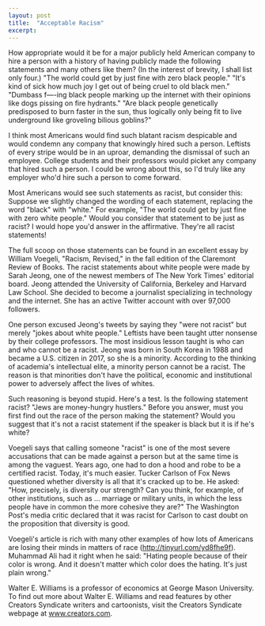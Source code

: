 ```yaml
---
layout: post
title:  "Acceptable Racism"
excerpt:
---
```




How appropriate would it be for a major publicly held American company to hire a person with a history of having publicly made the following statements and many others like them? (In the interest of brevity, I shall list only four.) "The world could get by just fine with zero black people." "It's kind of sick how much joy I get out of being cruel to old black men." "Dumbass f—-ing black people marking up the internet with their opinions like dogs pissing on fire hydrants." "Are black people genetically predisposed to burn faster in the sun, thus logically only being fit to live underground like groveling bilious goblins?"

I think most Americans would find such blatant racism despicable and would condemn any company that knowingly hired such a person. Leftists of every stripe would be in an uproar, demanding the dismissal of such an employee. College students and their professors would picket any company that hired such a person. I could be wrong about this, so I'd truly like any employer who'd hire such a person to come forward.

Most Americans would see such statements as racist, but consider this: Suppose we slightly changed the wording of each statement, replacing the word "black" with "white." For example, "The world could get by just fine with zero white people." Would you consider that statement to be just as racist? I would hope you'd answer in the affirmative. They're all racist statements!

The full scoop on those statements can be found in an excellent essay by William Voegeli, "Racism, Revised," in the fall edition of the Claremont Review of Books. The racist statements about white people were made by Sarah Jeong, one of the newest members of The New York Times' editorial board. Jeong attended the University of California, Berkeley and Harvard Law School. She decided to become a journalist specializing in technology and the internet. She has an active Twitter account with over 97,000 followers.

One person excused Jeong's tweets by saying they "were not racist" but merely "jokes about white people." Leftists have been taught utter nonsense by their college professors. The most insidious lesson taught is who can and who cannot be a racist. Jeong was born in South Korea in 1988 and became a U.S. citizen in 2017, so she is a minority. According to the thinking of academia's intellectual elite, a minority person cannot be a racist. The reason is that minorities don't have the political, economic and institutional power to adversely affect the lives of whites.

Such reasoning is beyond stupid. Here's a test. Is the following statement racist? "Jews are money-hungry hustlers." Before you answer, must you first find out the race of the person making the statement? Would you suggest that it's not a racist statement if the speaker is black but it is if he's white?

Voegeli says that calling someone "racist" is one of the most severe accusations that can be made against a person but at the same time is among the vaguest. Years ago, one had to don a hood and robe to be a certified racist. Today, it's much easier. Tucker Carlson of Fox News questioned whether diversity is all that it's cracked up to be. He asked: "How, precisely, is diversity our strength? Can you think, for example, of other institutions, such as ... marriage or military units, in which the less people have in common the more cohesive they are?" The Washington Post's media critic declared that it was racist for Carlson to cast doubt on the proposition that diversity is good.

Voegeli's article is rich with many other examples of how lots of Americans are losing their minds in matters of race (http://tinyurl.com/yd8fhe9f). Muhammad Ali had it right when he said: "Hating people because of their color is wrong. And it doesn't matter which color does the hating. It's just plain wrong."

Walter E. Williams is a professor of economics at George Mason University. To find out more about Walter E. Williams and read features by other Creators Syndicate writers and cartoonists, visit the Creators Syndicate webpage at www.creators.com.

